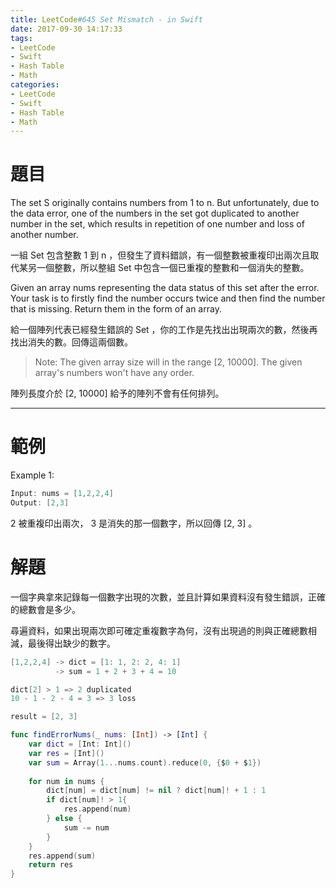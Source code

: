 ```yaml
---
title: LeetCode#645 Set Mismatch - in Swift
date: 2017-09-30 14:17:33
tags:
- LeetCode
- Swift
- Hash Table
- Math
categories:
- LeetCode
- Swift
- Hash Table
- Math
---
```


# 題目
The set S originally contains numbers from 1 to n. But unfortunately, due to the data error, one of the numbers in the set got duplicated to another number in the set, which results in repetition of one number and loss of another number.
 
一組 Set 包含整數 1 到 n ，但發生了資料錯誤，有一個整數被重複印出兩次且取代某另一個整數，所以整組 Set 中包含一個已重複的整數和一個消失的整數。

Given an array nums representing the data status of this set after the error. Your task is to firstly find the number occurs twice and then find the number that is missing. Return them in the form of an array.

給一個陣列代表已經發生錯誤的 Set ，你的工作是先找出出現兩次的數，然後再找出消失的數。回傳這兩個數。


> Note:
The given array size will in the range [2, 10000].
The given array's numbers won't have any order.
> 
陣列長度介於 [2, 10000]
給予的陣列不會有任何排列。

---

# 範例
Example 1:
``` swift
Input: nums = [1,2,2,4]
Output: [2,3]
```

2 被重複印出兩次， 3 是消失的那一個數字，所以回傳 [2, 3] 。

# 解題

一個字典拿來記錄每一個數字出現的次數，並且計算如果資料沒有發生錯誤，正確的總數會是多少。

尋遍資料，如果出現兩次即可確定重複數字為何，沒有出現過的則與正確總數相減，最後得出缺少的數字。

``` swift
[1,2,2,4] -> dict = [1: 1, 2: 2, 4: 1]
          -> sum = 1 + 2 + 3 + 4 = 10

dict[2] > 1 => 2 duplicated
10 - 1 - 2 - 4 = 3 => 3 loss

result = [2, 3]
```

``` swift
func findErrorNums(_ nums: [Int]) -> [Int] {
    var dict = [Int: Int]()
    var res = [Int]()
    var sum = Array(1...nums.count).reduce(0, {$0 + $1})
    
    for num in nums {
        dict[num] = dict[num] != nil ? dict[num]! + 1 : 1
        if dict[num]! > 1{
            res.append(num)
        } else {
            sum -= num
        }
    }
    res.append(sum)
    return res
}
```

